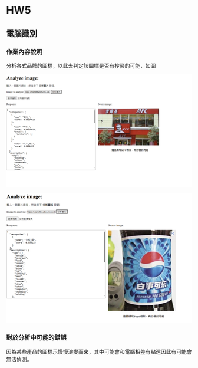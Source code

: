# HW5 #

## 電腦識別 ##

### 作業內容說明 ###

分析各式品牌的圖標，以此去判定該圖標是否有抄襲的可能，如圖

![圖例1](https://github.com/emeraldChung/LAT/blob/main/Homework5/%E8%9E%A2%E5%B9%95%E6%93%B7%E5%8F%96%E7%95%AB%E9%9D%A2%202023-05-30%20235815.png)

![圖例2](https://github.com/emeraldChung/LAT/blob/main/Homework5/%E8%9E%A2%E5%B9%95%E6%93%B7%E5%8F%96%E7%95%AB%E9%9D%A2%202023-05-31%20000131.png)

### 對於分析中可能的錯誤 ###

因為某些產品的圖標示慢慢演變而來，其中可能會和電腦相差有點遠因此有可能會無法偵測。
